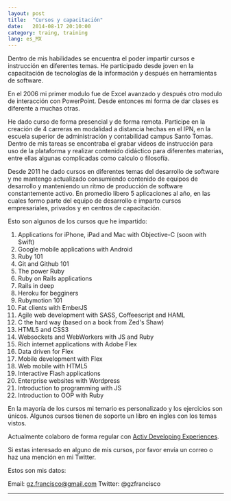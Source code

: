 ```yaml
---
layout: post
title:  "Cursos y capacitación"
date:   2014-08-17 20:10:00
category: traing, training
lang: es_MX
---
```


Dentro de mis habilidades se encuentra el poder impartir cursos e instrucción en diferentes temas. He participado desde joven en la capacitación de tecnologías de la información y después en herramientas de software.

En el 2006 mi primer modulo fue de Excel avanzado y después otro modulo de interacción con PowerPoint. Desde entonces mi forma de dar clases es diferente a muchas otras.

He dado curso de forma presencial y de forma remota. Participe en la creación de 4 carreras en modalidad a distancia hechas en el IPN, en la escuela superior de administración y contabilidad campus Santo Tomas. Dentro de mis tareas se encontraba el grabar videos de instrucción para uso de la plataforma y realizar contenido didáctico para diferentes materias, entre ellas algunas complicadas como calculo o filosofía.

Desde 2011 he dado cursos en diferentes temas del desarrollo de software y me mantengo actualizado consumiendo contenido de equipos de desarrollo y manteniendo un ritmo de producción de software constantemente activo. En promedio libero 5 aplicaciones al año, en las cuales formo parte del equipo de desarrollo e imparto cursos empresariales, privados y en centros de capacitación.

Esto son algunos de los cursos que he impartido:

1. Applications for iPhone, iPad and Mac with Objective-C (soon with Swift)
2. Google mobile applications with Android
2. Ruby 101
3. Git and Github 101
4. The power Ruby
5. Ruby on Rails applications
6. Rails in deep
7. Heroku for begginers
8. Rubymotion 101
7. Fat clients with EmberJS
8. Agile web development with SASS, Coffeescript and HAML
9. C the hard way (based on a book from Zed's Shaw)
10. HTML5 and CSS3
11. Websockets and WebWorkers with JS and Ruby
12. Rich internet applications with Adobe Flex
13. Data driven for Flex
14. Mobile development with Flex
15. Web mobile with HTML5
16. Interactive Flash applications
17. Enterprise websites with Wordpress
18. Introduction to programming with JS
19. Introduction to OOP with Ruby

En la mayoría de los cursos mi temario es personalizado y los ejercicios son únicos. Algunos cursos tienen de soporte un libro en ingles con los temas vistos.

Actualmente colaboro de forma regular con [Activ Developing Experiences](http://activ.com.mx).

Si estas interesado en alguno de mis cursos, por favor envía un correo o haz una mención en mi Twitter.

Estos son mis datos:

Email: gz.francisco@gmail.com
Twitter: @gzfrancisco

---

